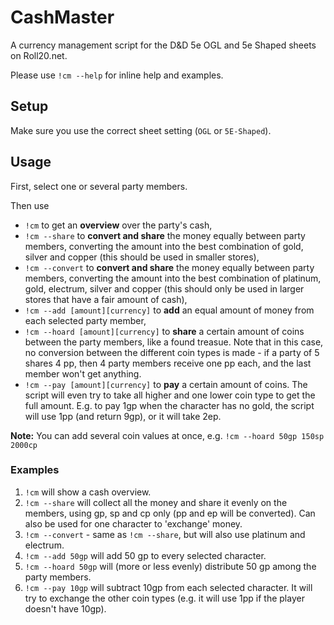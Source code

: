 # CashMaster

A currency management script for the D&D 5e OGL and 5e Shaped sheets on Roll20.net.

Please use `!cm --help` for inline help and examples.

## Setup

Make sure you use the correct sheet setting (`OGL` or `5E-Shaped`).

## Usage

First, select one or several party members. 

Then use 

- `!cm` to get an **overview** over the party's cash, 
- `!cm --share` to **convert and share** the money equally
between party members, converting the amount into the best combination of gold, silver and copper (this should be used in smaller stores),
- `!cm --convert` to **convert and share** the money equally between party members, converting the amount into the best combination of platinum, gold, electrum, silver and copper (this should only be used in larger stores that have a fair amount of cash),
- `!cm --add [amount][currency]` to **add** an equal amount of money from each selected party member,
- `!cm --hoard [amount][currency]` to **share** a certain amount of coins between the party members, like a found treasue. Note that in this case, no conversion between the different coin types is made - if a party of 5 shares 4 pp, then 4 party members receive one pp each, and the last member won't get anything.
- `!cm --pay [amount][currency]` to **pay** a certain amount of coins. The script will even try to take all higher and one lower coin type to get the full amount. E.g. to pay 1gp when the character has no gold, the script will use 1pp (and return 9gp), or it will take 2ep. 

**Note:** You can add several coin values at once, e.g. `!cm --hoard 50gp 150sp 2000cp`


### Examples

1. `!cm` will show a cash overview.
2. `!cm --share` will collect all the money and share it evenly on the members, using gp, sp and cp only (pp and ep will be converted). Can also be used for one character to 'exchange' money.
3. `!cm --convert` - same as `!cm --share`, but will also use platinum and electrum.
4. `!cm --add 50gp` will add 50 gp to every selected character.
5. `!cm --hoard 50gp` will (more or less evenly) distribute 50 gp among the party members.
6. `!cm --pay 10gp` will subtract 10gp from each selected character. It will try to exchange the other coin types (e.g. it will use 1pp if the player doesn't have 10gp).

